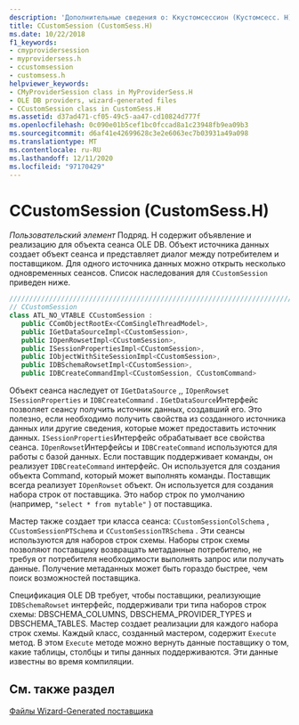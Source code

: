 ```yaml
---
description: 'Дополнительные сведения о: Ккустомсессион (Кустомсесс. H)'
title: CCustomSession (CustomSess.H)
ms.date: 10/22/2018
f1_keywords:
- cmyprovidersession
- myprovidersess.h
- ccustomsession
- customsess.h
helpviewer_keywords:
- CMyProviderSession class in MyProviderSess.H
- OLE DB providers, wizard-generated files
- CCustomSession class in CustomSess.H
ms.assetid: d37ad471-cf05-49c5-aa47-cd10824d777f
ms.openlocfilehash: 0c090e01b5cef1bc0fccad8a1c23948fb9ea09b3
ms.sourcegitcommit: d6af41e42699628c3e2e6063ec7b03931a49a098
ms.translationtype: MT
ms.contentlocale: ru-RU
ms.lasthandoff: 12/11/2020
ms.locfileid: "97170429"
---
```

# <a name="ccustomsession-customsessh"></a>CCustomSession (CustomSess.H)

*Пользовательский элемент* Подряд. H содержит объявление и реализацию для объекта сеанса OLE DB. Объект источника данных создает объект сеанса и представляет диалог между потребителем и поставщиком. Для одного источника данных можно открыть несколько одновременных сеансов. Список наследования для `CCustomSession` приведен ниже.

```cpp
/////////////////////////////////////////////////////////////////////////
// CCustomSession
class ATL_NO_VTABLE CCustomSession :
   public CComObjectRootEx<CComSingleThreadModel>,
   public IGetDataSourceImpl<CCustomSession>,
   public IOpenRowsetImpl<CCustomSession>,
   public ISessionPropertiesImpl<CCustomSession>,
   public IObjectWithSiteSessionImpl<CCustomSession>,
   public IDBSchemaRowsetImpl<CCustomSession>,
   public IDBCreateCommandImpl<CCustomSession, CCustomCommand>
```

Объект сеанса наследует от `IGetDataSource` ,, `IOpenRowset` `ISessionProperties` и `IDBCreateCommand` . `IGetDataSource`Интерфейс позволяет сеансу получить источник данных, создавший его. Это полезно, если необходимо получить свойства из созданного источника данных или другие сведения, которые может предоставить источник данных. `ISessionProperties`Интерфейс обрабатывает все свойства сеанса. `IOpenRowset`Интерфейсы и `IDBCreateCommand` используются для работы с базой данных. Если поставщик поддерживает команды, он реализует `IDBCreateCommand` интерфейс. Он используется для создания объекта Command, который может выполнять команды. Поставщик всегда реализует `IOpenRowset` объект. Он используется для создания набора строк от поставщика. Это набор строк по умолчанию (например, `"select * from mytable"` ) от поставщика.

Мастер также создает три класса сеанса: `CCustomSessionColSchema` , `CCustomSessionPTSchema` и `CCustomSessionTRSchema` . Эти сеансы используются для наборов строк схемы. Наборы строк схемы позволяют поставщику возвращать метаданные потребителю, не требуя от потребителя необходимости выполнять запрос или получать данные. Получение метаданных может быть гораздо быстрее, чем поиск возможностей поставщика.

Спецификация OLE DB требует, чтобы поставщики, реализующие `IDBSchemaRowset` интерфейс, поддерживали три типа наборов строк схемы: DBSCHEMA_COLUMNS, DBSCHEMA_PROVIDER_TYPES и DBSCHEMA_TABLES. Мастер создает реализации для каждого набора строк схемы. Каждый класс, созданный мастером, содержит `Execute` метод. В этом `Execute` методе можно вернуть данные поставщику о том, какие таблицы, столбцы и типы данных поддерживаются. Эти данные известны во время компиляции.

## <a name="see-also"></a>См. также раздел

[Файлы Wizard-Generated поставщика](../../data/oledb/provider-wizard-generated-files.md)<br/>
